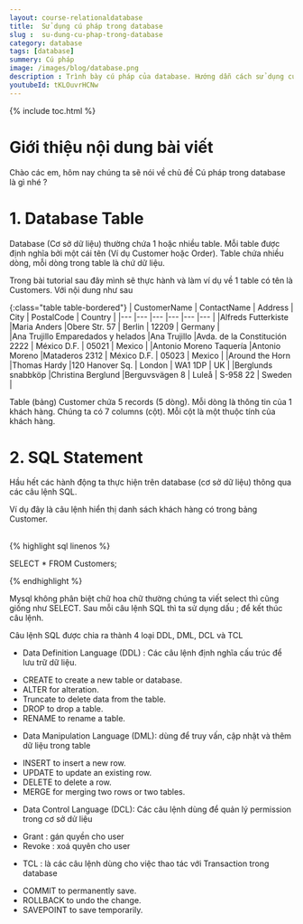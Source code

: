 ```yaml
---
layout: course-relationaldatabase
title:  Sử dụng cú pháp trong database
slug :  su-dung-cu-phap-trong-database
category: database
tags: [database]
summery: Cú pháp    
image: /images/blog/database.png
description : Trình bày cú pháp của database. Hướng dẫn cách sử dụng cú pháp trong database
youtubeId: tKLOuvrHCNw
---
```


{% include toc.html %}

# **Giới thiệu nội dung bài viết**

Chào các em, hôm nay chúng ta sẽ nói về chủ đề Cú pháp trong database là gì nhé ?

# **1. Database Table**

Database (Cơ sở dữ liệu) thường chứa 1 hoặc nhiều table. Mỗi table được định nghĩa bởi một cái tên (Ví dụ Customer hoặc Order). Table chứa nhiều dòng, mỗi dòng trong table là chứ dữ liệu.

Trong bài tutorial sau đây mình sẽ thực hành và làm ví dụ về 1 table có tên là Customers. Với nội dung như sau

{:class="table table-bordered"}
|  CustomerName  					|  ContactName	    |   Address	  					| 	City		|	PostalCode	|	Country		|
|---	            				|---	            |---	     					|---			|---			|---			|
|Alfreds Futterkiste				|Maria Anders		|Obere Str. 57					|	Berlin		|	12209		|	Germany		|		
|Ana Trujillo Emparedados y helados	|Ana Trujillo		|Avda. de la Constitución 2222	|	México D.F.	|	05021		|	Mexico		|
|Antonio Moreno Taquería			|Antonio Moreno		|Mataderos 2312					|	México D.F.	|	05023		|	Mexico		|
|Around the Horn					|Thomas Hardy		|120 Hanover Sq.				|	London		|	WA1 1DP		|	UK			|
|Berglunds snabbköp					|Christina Berglund	|Berguvsvägen 8					|	Luleå		|	S-958 22	|	Sweden		|

Table (bảng) Customer chứa 5 records (5 dòng). Mỗi dòng là thông tin của 1 khách hàng. Chúng ta có 7 columns (cột). Mỗi cột là một thuộc tính của khách hàng.

# **2. SQL Statement**

Hầu hết các hành động ta thực hiện trên database (cơ sở dữ liệu) thông qua các câu lệnh SQL.

Ví dụ đây là câu lệnh hiển thị danh sách khách hàng có trong bảng Customer.


<br>
{% highlight sql linenos %}

SELECT * FROM Customers;

{% endhighlight %}

Mysql không phân biệt chữ hoa chữ thường chúng ta viết select thì cũng giống như SELECT. Sau mỗi câu lệnh SQL thì ta sử dụng dấu ; để kết thúc câu lệnh.

Câu lệnh SQL được chia ra thành 4 loại DDL, DML, DCL và TCL 

- Data Definition Language (DDL) : Các câu lệnh định nghĩa cấu trúc để lưu trữ dữ liệu.

+ CREATE to create a new table or database.
+ ALTER for alteration.
+ Truncate to delete data from the table.
+ DROP to drop a table.
+ RENAME to rename a table. 

- Data Manipulation Language (DML): dùng để truy vấn, cập nhật và thêm dữ liệu trong table
+ INSERT to insert a new row.
+ UPDATE to update an existing row.
+ DELETE to delete a row.
+ MERGE for merging two rows or two tables.

- Data Control Language (DCL): Các câu lệnh dùng để quản lý permission trong cơ sở dử liệu
+ Grant : gán quyền cho user
+ Revoke : xoá quyên cho user

- TCL : là các câu lệnh dùng cho việc thao tác với Transaction trong database

+ COMMIT to permanently save.
+ ROLLBACK to undo the change.
+ SAVEPOINT to save temporarily.





